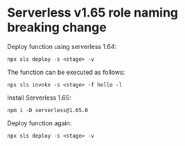# Serverless v1.65 role naming breaking change

Deploy function using serverless 1.64:

    npx sls deploy -s <stage> -v

The function can be executed as follows:

    npx sls invoke -s <stage> -f hello -l

Install Serverless 1.65:

    npm i -D serverless@1.65.0


Deploy function again:

    npx sls deploy -s <stage> -v
